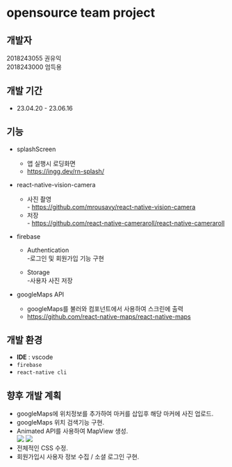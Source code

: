 # opensource team project

## 개발자

2018243055 권유익<br>
2018243000 엄득용

## 개발 기간

- 23.04.20 - 23.06.16

## 기능

- splashScreen

  - 앱 실행시 로딩화면
  - https://ingg.dev/rn-splash/

- react-native-vision-camera

  - 사진 촬영<br> - https://github.com/mrousavy/react-native-vision-camera
  - 저장<br> - https://github.com/react-native-cameraroll/react-native-cameraroll

- firebase

  - Authentication<br> -로그인 및 회원가입 기능 구현

  - Storage<br> -사용자 사진 저장

- googleMaps API
  - googleMaps를 불러와 컴포넌트에서 사용하여 스크린에 출력
  - https://github.com/react-native-maps/react-native-maps

## 개발 환경

- **IDE** : vscode
- `firebase`
- `react-native cli`

## 향후 개발 계획

- googleMaps에 위치정보를 추가하여 마커를 삽입후 해당 마커에 사진 업로드.
- googleMaps 위치 검색기능 구현.
- Animated API를 사용하여 MapView 생성.
  <br>![](http://i.giphy.com/xT77XMw9IwS6QAv0nC.gif) ![](http://i.giphy.com/3o6UBdGQdM1GmVoIdq.gif)
- 전체적인 CSS 수정.
- 회원가입시 사용자 정보 수집 / 소셜 로그인 구현.
